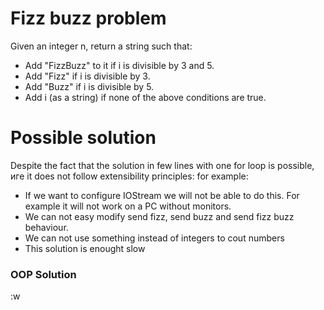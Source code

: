 # Fizz buzz problem
Given an integer n, return a string such that:

* Add "FizzBuzz" to it if i is divisible by 3 and 5.
* Add "Fizz" if i is divisible by 3.
* Add "Buzz" if i is divisible by 5.
* Add i (as a string) if none of the above conditions are true.

# Possible solution
Despite the fact that the solution in few lines with one for loop is possible, иге it does not follow extensibility principles: for example:
* If we want to configure IOStream we will not be able to do this. For example it will not work on a PC without monitors.
* We can not easy modify send fizz, send buzz and send fizz buzz behaviour.
* We can not use something instead of integers to cout numbers
* This solution is enought slow

### OOP Solution
:w
